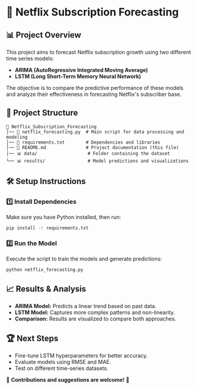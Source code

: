 # 📌 Netflix Subscription Forecasting

## 📊 Project Overview
This project aims to forecast Netflix subscription growth using two different time series models:
- **ARIMA (AutoRegressive Integrated Moving Average)**
- **LSTM (Long Short-Term Memory Neural Network)**

The objective is to compare the predictive performance of these models and analyze their effectiveness in forecasting Netflix's subscriber base.

## 📂 Project Structure
```
📁 Netflix_Subscription_Forecasting
│── 📄 netflix_forecasting.py  # Main script for data processing and modeling
│── 📄 requirements.txt        # Dependencies and libraries
│── 📄 README.md               # Project documentation (this file)
│── 📊 data/                   # Folder containing the dataset
└── 📊 results/                # Model predictions and visualizations
```

## 🛠️ Setup Instructions
### 1️⃣ Install Dependencies
Make sure you have Python installed, then run:
```bash
pip install -r requirements.txt
```

### 2️⃣ Run the Model
Execute the script to train the models and generate predictions:
```bash
python netflix_forecasting.py
```

## 📈 Results & Analysis
- **ARIMA Model:** Predicts a linear trend based on past data.
- **LSTM Model:** Captures more complex patterns and non-linearity.
- **Comparison:** Results are visualized to compare both approaches.

## 🏆 Next Steps
- Fine-tune LSTM hyperparameters for better accuracy.
- Evaluate models using RMSE and MAE.
- Test on different time-series datasets.

🔗 **Contributions and suggestions are welcome!** 🚀
